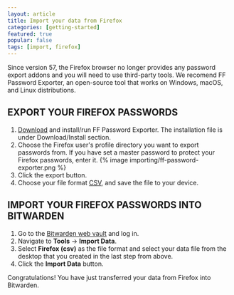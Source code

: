 ```yaml
---
layout: article
title: Import your data from Firefox
categories: [getting-started]
featured: true
popular: false
tags: [import, firefox]
---
```


Since version 57, the Firefox browser no longer provides any password export addons and you will need to use third-party tools. We recomend FF Password Exporter, an open-source tool that works on Windows, macOS, and Linux distributions.

## EXPORT YOUR FIREFOX PASSWORDS

1. [Download][link-ffexporter] and install/run FF Password Exporter. The installation file is under Download/Install section.
2. Choose the Firefox user's profile directory you want to export passwords from.
If you have set a master password to protect your Firefox passwords, enter it.
{% image importing/ff-password-exporter.png %}
3. Click the export button.
4. Choose your file format [CSV][csv], and save the file to your device.

## IMPORT YOUR FIREFOX PASSWORDS INTO BITWARDEN

1. Go to the [Bitwarden web vault][bitwarden-vault] and log in.
2. Navigate to **Tools** &rarr; **Import Data**.
3. Select **Firefox (csv)** as the file format and select your data file from the desktop that you created in the last step from above.
4. Click the **Import Data** button.

Congratulations! You have just transferred your data from Firefox into Bitwarden.

[bitwarden-vault]: https://vault.bitwarden.com
[link-ffexporter]:[https://github.com/kspearrin/ff-password-exporter]
[csv]: https://en.wikipedia.org/wiki/Comma-separated_values
